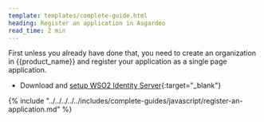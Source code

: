 ```yaml
---
template: templates/complete-guide.html
heading: Register an application in Asgardeo
read_time: 2 min
---
```


First unless you already have done that, you need to create an organization in {{product_name}} and register your application as a single page application.

* Download and [setup WSO2 Identity Server](https://is.docs.wso2.com/en/latest/get-started/quick-set-up/){:target="_blank"}

{% include "../../../../../includes/complete-guides/javascript/register-an-application.md" %}